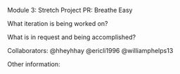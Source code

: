 Module 3: Stretch Project PR: Breathe Easy

What iteration is being worked on?

What is in request and being accomplished?

Collaborators: @hheyhhay @ericli1996 @williamphelps13

Other information:
